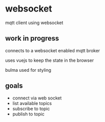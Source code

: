 # websocket
mqtt client using websocket

## work in progress

connects to a websocket enabled mqtt broker

uses vuejs to keep the state in the browser

bulma used for styling

## goals
- connect via web socket
- list available topics
- subscribe to topic
- publish to topic